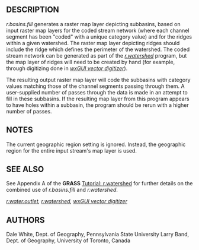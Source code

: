 ## DESCRIPTION

*r.basins.fill* generates a raster map layer depicting subbasins, based
on input raster map layers for the coded stream network (where each
channel segment has been "coded" with a unique category value) and for
the ridges within a given watershed. The raster map layer depicting
ridges should include the ridge which defines the perimeter of the
watershed. The coded stream network can be generated as part of the
*[r.watershed](r.watershed.md)* program, but the map layer of ridges
will need to be created by hand (for example, through digitizing done in
*[wxGUI vector digitizer](wxGUI.vdigit.md)*).

The resulting output raster map layer will code the subbasins with
category values matching those of the channel segments passing through
them. A user-supplied number of passes through the data is made in an
attempt to fill in these subbasins. If the resulting map layer from this
program appears to have holes within a subbasin, the program should be
rerun with a higher number of passes.

## NOTES

The current geographic region setting is ignored. Instead, the
geographic region for the entire input stream's map layer is used.

## SEE ALSO

See Appendix A of the **GRASS** [Tutorial:
r.watershed](https://grass.osgeo.org/gdp/raster/r.watershed.ps) for
further details on the combined use of *r.basins.fill* and
*r.watershed*.

*[r.water.outlet](r.water.outlet.md), [r.watershed](r.watershed.md),
[wxGUI vector digitizer](wxGUI.vdigit.md)*

## AUTHORS

Dale White, Dept. of Geography, Pennsylvania State University
Larry Band, Dept. of Geography, University of Toronto, Canada
